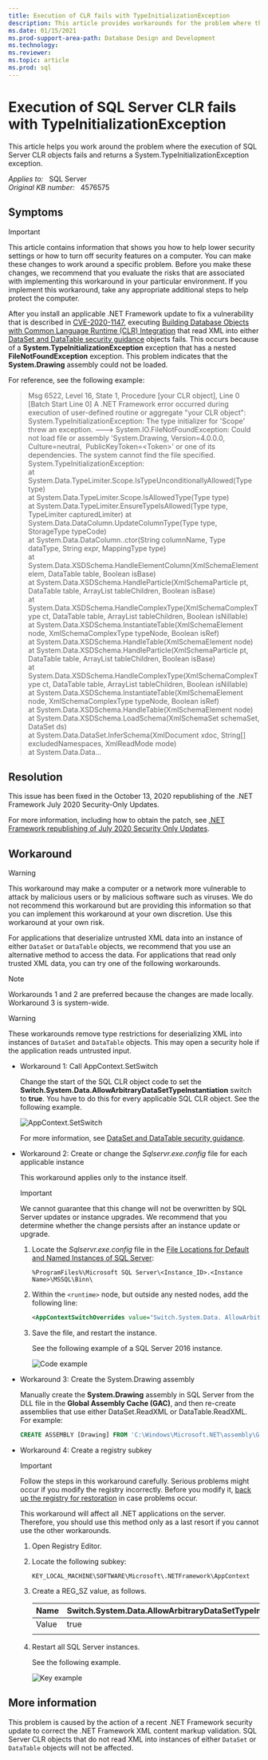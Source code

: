 ```yaml
---
title: Execution of CLR fails with TypeInitializationException
description: This article provides workarounds for the problem where the execution of SQL Server CLR objects fails and returns a System.TypeInitializationException exception.
ms.date: 01/15/2021
ms.prod-support-area-path: Database Design and Development
ms.technology: 
ms.reviewer: 
ms.topic: article
ms.prod: sql 
---
```

# Execution of SQL Server CLR fails with TypeInitializationException

This article helps you work around the problem where the execution of SQL Server CLR objects fails and returns a System.TypeInitializationException exception.

_Applies to:_ &nbsp; SQL Server  
_Original KB number:_ &nbsp; 4576575

## Symptoms

> [!IMPORTANT]
> This article contains information that shows you how to help lower security settings or how to turn off security features on a computer. You can make these changes to work around a specific problem. Before you make these changes, we recommend that you evaluate the risks that are associated with implementing this workaround in your particular environment. If you implement this workaround, take any appropriate additional steps to help protect the computer.

After you install an applicable .NET Framework update to fix a vulnerability that is described in [CVE-2020-1147](https://portal.msrc.microsoft.com/en-US/security-guidance/advisory/CVE-2020-1147), executing [Building Database Objects with Common Language Runtime (CLR) Integration](/sql/relational-databases/clr-integration/database-objects/building-database-objects-with-common-language-runtime-clr-integration) that read XML into either [DataSet and DataTable security guidance](/dotnet/framework/data/adonet/dataset-datatable-dataview/security-guidance) objects fails. This occurs because of a **System.TypeInitializationException** exception that has a nested **FileNotFoundException** exception. This problem indicates that the **System.Drawing** assembly could not be loaded.

For reference, see the following example:

> Msg 6522, Level 16, State 1, Procedure [your CLR object], Line 0 [Batch Start Line 0]
A .NET Framework error occurred during execution of user-defined routine or aggregate "your CLR object":  
System.TypeInitializationException: The type initializer for 'Scope' threw an exception. ---> System.IO.FileNotFoundException: Could not load file or assembly 'System.Drawing, Version=4.0.0.0, Culture=neutral,  PublicKeyToken=\<Token>' or one of its dependencies. The system cannot find the file specified.  
System.TypeInitializationException:  
at System.Data.TypeLimiter.Scope.IsTypeUnconditionallyAllowed(Type type)  
at System.Data.TypeLimiter.Scope.IsAllowedType(Type type)  
at System.Data.TypeLimiter.EnsureTypeIsAllowed(Type type, TypeLimiter capturedLimiter)
at System.Data.DataColumn.UpdateColumnType(Type type, StorageType typeCode)  
at System.Data.DataColumn..ctor(String columnName, Type dataType, String expr, MappingType type)  
at System.Data.XSDSchema.HandleElementColumn(XmlSchemaElement elem, DataTable table, Boolean isBase)  
at System.Data.XSDSchema.HandleParticle(XmlSchemaParticle pt, DataTable table, ArrayList tableChildren, Boolean isBase)  
at System.Data.XSDSchema.HandleComplexType(XmlSchemaComplexType ct, DataTable table, ArrayList tableChildren, Boolean isNillable)  
at System.Data.XSDSchema.InstantiateTable(XmlSchemaElement node, XmlSchemaComplexType typeNode, Boolean isRef)  
at System.Data.XSDSchema.HandleTable(XmlSchemaElement node)  
at System.Data.XSDSchema.HandleParticle(XmlSchemaParticle pt, DataTable table, ArrayList tableChildren, Boolean isBase)  
at System.Data.XSDSchema.HandleComplexType(XmlSchemaComplexType ct, DataTable table, ArrayList tableChildren, Boolean isNillable)  
at System.Data.XSDSchema.InstantiateTable(XmlSchemaElement node, XmlSchemaComplexType typeNode, Boolean isRef)  
at System.Data.XSDSchema.HandleTable(XmlSchemaElement node)  
at System.Data.XSDSchema.LoadSchema(XmlSchemaSet schemaSet, DataSet ds)  
at System.Data.DataSet.InferSchema(XmlDocument xdoc, String[] excludedNamespaces, XmlReadMode mode)  
at System.Data.Data...

## Resolution

This issue has been fixed in the October 13, 2020 republishing of the .NET Framework July 2020 Security-Only Updates.

For more information, including how to obtain the patch, see [.NET Framework republishing of July 2020 Security Only Updates](https://devblogs.microsoft.com/dotnet/net-framework-republishing-of-july-2020-security-only-updates/).

## Workaround

> [!WARNING]
> This workaround may make a computer or a network more vulnerable to attack by malicious users or by malicious software such as viruses. We do not recommend this workaround but are providing this information so that you can implement this workaround at your own discretion. Use this workaround at your own risk.

For applications that deserialize untrusted XML data into an instance of either `DataSet` or `DataTable` objects, we recommend that you use an alternative method to access the data. For applications that read only trusted XML data, you can try one of the following workarounds.

> [!NOTE]
> Workarounds 1 and 2 are preferred because the changes are made locally. Workaround 3 is system-wide.

> [!WARNING]
> These workarounds remove type restrictions for deserializing XML into instances of `DataSet` and `DataTable` objects. This may open a security hole if the application reads untrusted input.

- Workaround 1: Call AppContext.SetSwitch

    Change the start of the SQL CLR object code to set the **Switch.System.Data.AllowArbitraryDataSetTypeInstantiation** switch to **true**. You have to do this for every applicable SQL CLR object. See the following example.

    ![AppContext.SetSwitch](./media/execution-clr-fails-typeInitializationexception/code-image.png)

    For more information, see [DataSet and DataTable security guidance](/dotnet/framework/data/adonet/dataset-datatable-dataview/security-guidance).

- Workaround 2: Create or change the *Sqlservr.exe.config* file for each applicable instance

    This workaround applies only to the instance itself.

    > [!IMPORTANT]
    > We cannot guarantee that this change will not be overwritten by SQL Server updates or instance upgrades. We recommend that you determine whether the change persists after an instance update or upgrade.

    1. Locate the *Sqlservr.exe.config* file in the [File Locations for Default and Named Instances of SQL Server](/sql/sql-server/install/file-locations-for-default-and-named-instances-of-sql-server):

       `%ProgramFiles%\Microsoft SQL Server\<Instance_ID>.<Instance Name>\MSSQL\Binn\`

    1. Within the `<runtime>` node, but outside any nested nodes, add the following line:

       ```xml
       <AppContextSwitchOverrides value="Switch.System.Data. AllowArbitraryDataSetTypeInstantiation=true"/>
       ```

    1. Save the file, and restart the instance.

       See the following example of a SQL Server 2016 instance.

       ![Code example](./media/execution-clr-fails-typeInitializationexception/config-image.png)

- Workaround 3: Create the System.Drawing assembly

    Manually create the **System.Drawing** assembly in SQL Server from the DLL file in the **Global Assembly Cache (GAC)**, and then re-create assemblies that use either DataSet.ReadXML or DataTable.ReadXML. For example:

    ```sql
    CREATE ASSEMBLY [Drawing] FROM 'C:\Windows\Microsoft.NET\assembly\GAC_MSIL\System.Drawing\v4.0_4.0.0.0__b03f5f7f11d50a3a\System.Drawing.dll' WITH PERMISSION_SET = UNSAFE GO
    ```

- Workaround 4: Create a registry subkey

    > [!IMPORTANT]
    > Follow the steps in this workaround carefully. Serious problems might occur if you modify the registry incorrectly. Before you modify it, [back up the registry for restoration](https://support.microsoft.com/help/322756) in case problems occur.

    This workaround will affect all .NET applications on the server. Therefore, you should use this method only as a last resort if you cannot use the other workarounds.

    1. Open Registry Editor.

    1. Locate the following subkey:

       `KEY_LOCAL_MACHINE\SOFTWARE\Microsoft\.NETFramework\AppContext`  

    1. Create a REG_SZ value, as follows.

       |Name|Switch.System.Data.AllowArbitraryDataSetTypeInstantiation|
       |---|---|
       |Value|true|
       |||

    1. Restart all SQL Server instances.

       See the following example.

       ![Key example](./media/execution-clr-fails-typeInitializationexception/appcontext-image.png)

## More information

This problem is caused by the action of a recent .NET Framework security update to correct the .NET Framework XML content markup validation. SQL Server CLR objects that do not read XML into instances of either `DataSet` or `DataTable` objects will not be affected.
